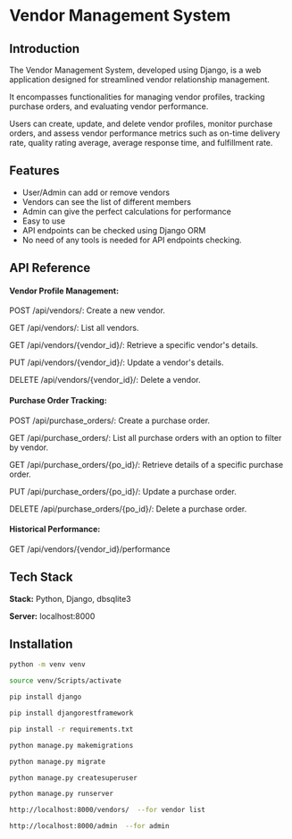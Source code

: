 

# Vendor Management System

## Introduction

The Vendor Management System, developed using Django, is a web application designed for streamlined vendor relationship management. 

It encompasses functionalities for managing vendor profiles, tracking purchase orders, and evaluating vendor performance. 

Users can create, update, and delete vendor profiles, monitor purchase orders, and assess vendor performance metrics such as on-time delivery rate, quality rating average, average response time, and fulfillment rate. 

## Features

- User/Admin can add or remove vendors 
- Vendors can see the list of different members
- Admin can give the perfect calculations for performance
- Easy to use
- API endpoints can be checked using Django ORM
- No need of any tools is needed for API endpoints checking.


## API Reference

#### Vendor Profile Management:


  POST /api/vendors/: Create a new vendor.
  
  GET /api/vendors/: List all vendors.
  
  GET /api/vendors/{vendor_id}/: Retrieve a specific vendor's details.
  
  PUT /api/vendors/{vendor_id}/: Update a vendor's details.
  
  DELETE /api/vendors/{vendor_id}/: Delete a vendor.



#### Purchase Order Tracking:


  POST /api/purchase_orders/: Create a purchase order.
  
  GET /api/purchase_orders/: List all purchase orders with an option to filter by vendor.
  
  GET /api/purchase_orders/{po_id}/: Retrieve details of a specific purchase order.
  
  PUT /api/purchase_orders/{po_id}/: Update a purchase order.
  
  DELETE /api/purchase_orders/{po_id}/: Delete a purchase order.



#### Historical Performance:


  GET /api/vendors/{vendor_id}/performance


## Tech Stack

**Stack:** Python, Django, dbsqlite3

**Server:** localhost:8000


## Installation

```bash
python -m venv venv

source venv/Scripts/activate

pip install django

pip install djangorestframework

pip install -r requirements.txt

python manage.py makemigrations 

python manage.py migrate

python manage.py createsuperuser 

python manage.py runserver

http://localhost:8000/vendors/  --for vendor list

http://localhost:8000/admin  --for admin




